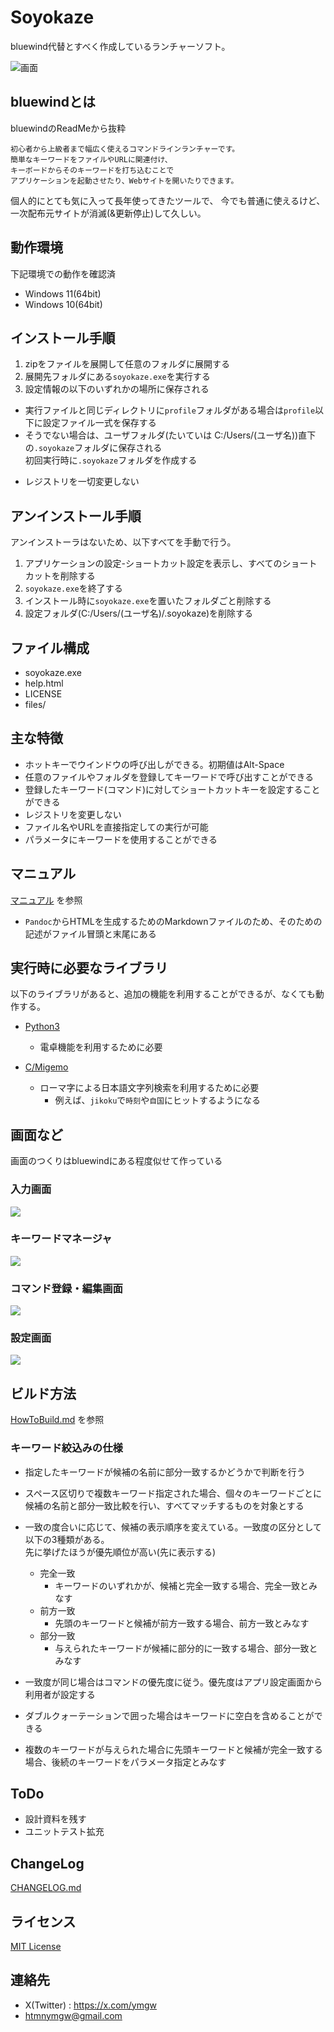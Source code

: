 # Soyokaze

bluewind代替とすべく作成しているランチャーソフト。

![画面](image/soyokaze-window.gif)

## bluewindとは

bluewindのReadMeから抜粋
```
初心者から上級者まで幅広く使えるコマンドラインランチャーです。
簡単なキーワードをファイルやURLに関連付け、
キーボードからそのキーワードを打ち込むことで
アプリケーションを起動させたり、Webサイトを開いたりできます。
```

個人的にとても気に入って長年使ってきたツールで、
今でも普通に使えるけど、一次配布元サイトが消滅(&更新停止)して久しい。

## 動作環境

下記環境での動作を確認済

- Windows 11(64bit)
- Windows 10(64bit)

## インストール手順

1. zipをファイルを展開して任意のフォルダに展開する
1. 展開先フォルダにある`soyokaze.exe`を実行する
1. 設定情報の以下のいずれかの場所に保存される
  - 実行ファイルと同じディレクトリに`profile`フォルダがある場合は`profile`以下に設定ファイル一式を保存する
  - そうでない場合は、ユーザフォルダ(たいていは C:/Users/(ユーザ名))直下の`.soyokaze`フォルダに保存される  
初回実行時に`.soyokaze`フォルダを作成する
  * レジストリを一切変更しない

## アンインストール手順

アンインストーラはないため、以下すべてを手動で行う。

1. アプリケーションの設定-ショートカット設定を表示し、すべてのショートカットを削除する
1. `soyokaze.exe`を終了する
1. インストール時に`soyokaze.exe`を置いたフォルダごと削除する
1. 設定フォルダ(C:/Users/(ユーザ名)/.soyokaze)を削除する

## ファイル構成

- soyokaze.exe
- help.html
- LICENSE
- files/

## 主な特徴

- ホットキーでウインドウの呼び出しができる。初期値はAlt-Space
- 任意のファイルやフォルダを登録してキーワードで呼び出すことができる
- 登録したキーワード(コマンド)に対してショートカットキーを設定することができる
- レジストリを変更しない
- ファイル名やURLを直接指定しての実行が可能
- パラメータにキーワードを使用することができる

## マニュアル

[マニュアル](doc/help.md) を参照

- `Pandoc`からHTMLを生成するためのMarkdownファイルのため、そのための記述がファイル冒頭と末尾にある

## 実行時に必要なライブラリ

以下のライブラリがあると、追加の機能を利用することができるが、なくても動作する。

- [Python3](https://www.python.org/) 
  - 電卓機能を利用するために必要

- [C/Migemo](https://www.kaoriya.net/software/cmigemo/) 
  - ローマ字による日本語文字列検索を利用するために必要
    - 例えば、`jikoku`で`時刻`や`自国`にヒットするようになる

## 画面など

画面のつくりはbluewindにある程度似せて作っている

### 入力画面

![](image/soyokaze-window.png)

### キーワードマネージャ

![](image/keywordmanager.png)

### コマンド登録・編集画面

![](image/edit.png)

### 設定画面

![](image/setting.png)

## ビルド方法

[HowToBuild.md](./HowToBuild.md) を参照


### キーワード絞込みの仕様

- 指定したキーワードが候補の名前に部分一致するかどうかで判断を行う
- スペース区切りで複数キーワード指定された場合、個々のキーワードごとに候補の名前と部分一致比較を行い、すべてマッチするものを対象とする

- 一致の度合いに応じて、候補の表示順序を変えている。一致度の区分として以下の3種類がある。  
先に挙げたほうが優先順位が高い(先に表示する)
  - 完全一致
    - キーワードのいずれかが、候補と完全一致する場合、完全一致とみなす
  - 前方一致
    - 先頭のキーワードと候補が前方一致する場合、前方一致とみなす
  - 部分一致
    - 与えられたキーワードが候補に部分的に一致する場合、部分一致とみなす

- 一致度が同じ場合はコマンドの優先度に従う。優先度はアプリ設定画面から利用者が設定する
- ダブルクォーテーションで囲った場合はキーワードに空白を含めることができる
- 複数のキーワードが与えられた場合に先頭キーワードと候補が完全一致する場合、後続のキーワードをパラメータ指定とみなす

## ToDo

- 設計資料を残す
- ユニットテスト拡充

## ChangeLog

[CHANGELOG.md](./CHANGELOG.md)

## ライセンス

[MIT License](./LICENSE)


## 連絡先

- X(Twitter) : https://x.com/ymgw
- htmnymgw@gmail.com


